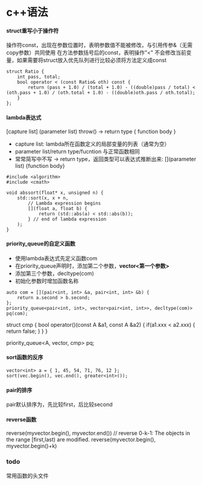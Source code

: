 # c++语法

#### struct重写小于操作符
操作符const，出现在参数位置时，表明参数值不能被修改，与引用传参&（无需copy参数）共同使用
在方法参数括号后的const，表明操作"<" 不会修改当前变量，如果需要将struct放入优先队列进行比较必须将方法定义成const
```
struct Ratio {
    int pass, total;
    bool operator < (const Ratio& oth) const {
        return (pass + 1.0) / (total + 1.0) - ((double)pass / total) < (oth.pass + 1.0) / (oth.total + 1.0) - ((double)oth.pass / oth.total);
    }
};
```

#### lambda表达式
[capture list] (parameter list) throw() -> return type { function body }
- capture list: lambda所在函数定义的局部变量的列表（通常为空）
- parameter list/return type/fucntion 与正常函数相同
- 常常简写中不写 -> return type，返回类型可以表达式推断出来: [](parameter list) {function body}
```
#include <algorithm>
#include <cmath>

void abssort(float* x, unsigned n) {
    std::sort(x, x + n,
        // Lambda expression begins
        [](float a, float b) {
            return (std::abs(a) < std::abs(b));
        } // end of lambda expression
    );
}
```

#### priority_queue的自定义函数
- 使用lambda表达式先定义函数com
- 在priority_queue声明时，添加第二个参数，**vector<第一个参数>**
- 添加第三个参数，decltype(com)
- 初始化参数时增加函数名称
```
auto com = [](pair<int, int> &a, pair<int, int> &b) {
    return a.second > b.second;
};
priority_queue<pair<int, int>, vector<pair<int, int>>, decltype(com)> pq(com);
```

struct cmp {
    bool operator()(const A &a1, const A &a2) {
        if(a1.xxx < a2.xxx) {
            return false;
        }
    } 
}

priority_queue<A, vector<A>, cmp> pq;

#### sort函数的反序
```
vector<int> a = { 1, 45, 54, 71, 76, 12 };
sort(vec.begin(), vec.end(), greater<int>());
```


#### pair的排序
pair默认排序为，先比较first，后比较second
  
#### reverse函数
reverse(myvector.begin(), myvector.end())
// reverse 0-k-1: The objects in the range [first,last) are modified.
reverse(myvector.begin(), myvector.begin()+k)

### todo
常用函数的头文件